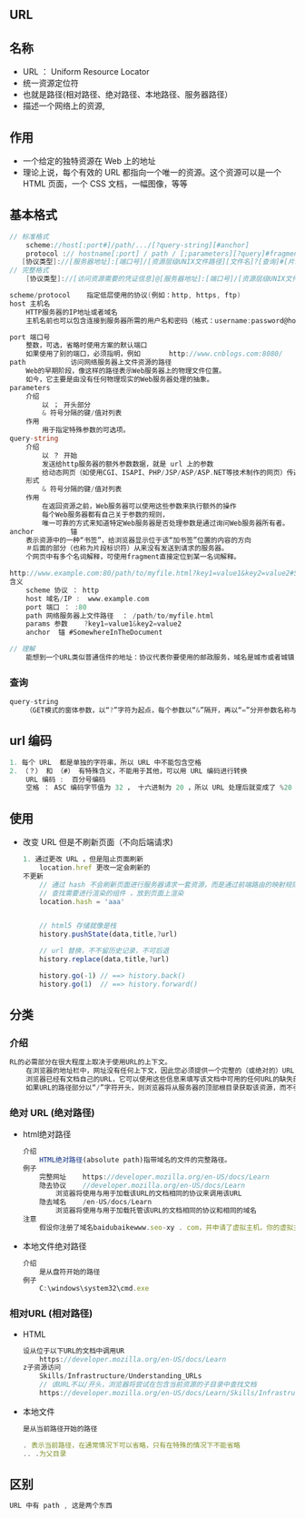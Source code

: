## URL

## 名称

* URL  ： Uniform Resource Locator
* 统一资源定位符 
* 也就是路径(相对路径、绝对路径、本地路径、服务器路径）
* 描述一个网络上的资源,



## 作用

*   一个给定的独特资源在 Web 上的地址
*   理论上说，每个有效的 URL 都指向一个唯一的资源。这个资源可以是一个 HTML 页面，一个 CSS 文档，一幅图像，等等





## 基本格式

```go
// 标准格式
    scheme://host[:port#]/path/.../[?query-string][#anchor]
	protocol :// hostname[:port] / path / [;parameters][?query]#fragment
   [协议类型]://[服务器地址]:[端口号]/[资源层级UNIX文件路径][文件名]?[查询]#[片段ID]
// 完整格式
    [协议类型]://[访问资源需要的凭证信息]@[服务器地址]:[端口号]/[资源层级UNIX文件路径][文件名]?[查询]#[片段ID]

scheme/protocol    指定低层使用的协议(例如：http, https, ftp)
host 主机名          
	HTTP服务器的IP地址或者域名
	主机名前也可以包含连接到服务器所需的用户名和密码（格式：username:password@hostname）

port 端口号
	整数，可选，省略时使用方案的默认端口
	如果使用了别的端口，必须指明，例如 		http://www.cnblogs.com:8080/
path           访问网络服务器上文件资源的路径
	Web的早期阶段，像这样的路径表示Web服务器上的物理文件位置。
	如今，它主要是由没有任何物理现实的Web服务器处理的抽象。
parameters
	介绍 
		以 ； 开头部分
		& 符号分隔的键/值对列表
	作用
		用于指定特殊参数的可选项。
query-string  
	介绍
		以 ？ 开始
		发送给http服务器的额外参数数据，就是 url 上的参数
		给动态网页（如使用CGI、ISAPI、PHP/JSP/ASP/ASP.NET等技术制作的网页）传递参数
	形式 
		& 符号分隔的键/值对列表
	作用
		在返回资源之前，Web服务器可以使用这些参数来执行额外的操作
		每个Web服务器都有自己关于参数的规则，
		唯一可靠的方式来知道特定Web服务器是否处理参数是通过询问Web服务器所有者。
anchor         锚
	表示资源中的一种“书签”，给浏览器显示位于该“加书签”位置的内容的方向
	＃后面的部分（也称为片段标识符）从来没有发送到请求的服务器。
	个网页中有多个名词解释，可使用fragment直接定位到某一名词解释。

http://www.example.com:80/path/to/myfile.html?key1=value1&key2=value2#SomewhereInTheDocument
含义
	scheme 协议 ： http
	host 域名/IP :  www.example.com
	port 端口 ： :80
	path 网络服务器上文件路径  ： /path/to/myfile.html
	params 参数    ?key1=value1&key2=value2
	anchor	锚 #SomewhereInTheDocument	

// 理解
	能想到一个URL类似普通信件的地址：协议代表你要使用的邮政服务，域名是城市或者城镇，端口则像邮政编码；路径代表着你的信件所有递送的大楼；参数则提供额外的信息，如大楼所在单元；最后，锚点表示信件的收件人
```

### 查询

```js
query-string
	（GET模式的窗体参数，以“?”字符为起点，每个参数以“&”隔开，再以“=”分开参数名称与资料，通常以UTF8的URL编码，避开字符冲突
```



## url 编码

```go
1. 每个 URL  都是单独的字符串，所以 URL 中不能包含空格
2. （？） 和 （#） 有特殊含义，不能用于其他，可以用 URL 编码进行转换
    URL 编码 :  百分号编码
    空格 ： ASC 编码字节值为 32 ， 十六进制为 20 ，所以 URL 处理后就变成了 %20
```

## 使用

*   改变 URL 但是不刷新页面（不向后端请求)

    ```js
    1. 通过更改 URL ，但是阻止页面刷新
    	location.href 更改一定会刷新的
    不更新
    	// 通过 hash 不会刷新页面进行服务器请求一套资源，而是通过前端路由的映射规则 
    	// 查找需要进行渲染的组件 ，放到页面上渲染
    	location.hash = 'aaa'   
    
    
    	// html5 存储就像是栈
    	history.pushState(data,title,?url)
    
    	// url 替换，不不留历史记录，不可后退
    	history.replace(data,title,?url)
    
    	history.go(-1) // ==> history.back()
    	history.go(1)  // ==> history.forward()
    ```

## 分类

### 介绍

```js
RL的必需部分在很大程度上取决于使用URL的上下文。
	在浏览器的地址栏中，网址没有任何上下文，因此您必须提供一个完整的（或绝对的）URL，但不需要包括协议（浏览器默认使用HTTP）或端口（仅当目标Web服务器使用某些异常端口时才需要），但URL的所有其他部分都是必需的。
    浏览器已经有文档自己的URL，它可以使用这些信息来填写该文档中可用的任何URL的缺失部分
	如果URL的路径部分以“/”字符开头，则浏览器将从服务器的顶部根目录获取该资源，而不引用当前文档给出的上下文。
```



### 绝对 URL (绝对路径)

*   html绝对路径

    ```js
    介绍
    	HTML绝对路径(absolute path)指带域名的文件的完整路径。
    例子
        完整网址	https://developer.mozilla.org/en-US/docs/Learn
        隐去协议	//developer.mozilla.org/en-US/docs/Learn
            浏览器将使用与用于加载该URL的文档相同的协议来调用该URL
        隐去域名	/en-US/docs/Learn
            浏览器将使用与用于加载托管该URL的文档相同的协议和相同的域名
    注意
    	假设你注册了域名baidubaikewww.seo-xy . com，并申请了虚拟主机，你的虚拟主机提供商会给你一个目录，比如www，	这个www就是你网站的根目录。
    ```

*   本地文件绝对路径

    ```js
    介绍
    	是从盘符开始的路径
    例子
    	C:\windows\system32\cmd.exe
    ```

    



### 相对URL (相对路径)

*   HTML

    ```js
    设从位于以下URL的文档中调用UR
    	https://developer.mozilla.org/en-US/docs/Learn
    z子资源访问
    	Skills/Infrastructure/Understanding_URLs
    	// 该URL不以/开头，浏览器将尝试在包含当前资源的子目录中查找文档
    	https://developer.mozilla.org/en-US/docs/Learn/Skills/Infrastructure/Understanding_URLs
    ```

*   本地文件

    ```js
    是从当前路径开始的路径
    
    . 表示当前路径，在通常情况下可以省略，只有在特殊的情况下不能省略
    .. .为父目录
    ```

    



### 

## 区别

```js
URL 中有 path , 这是两个东西
```

